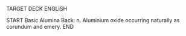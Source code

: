 TARGET DECK
ENGLISH

START
Basic
Alumina
Back: n. Aluminium oxide occurring naturally as corundum and emery.
END
